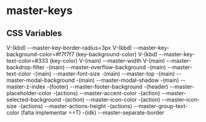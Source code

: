 # master-keys
## CSS Variables
V-(kbd)		--master-key-border-radius=3px
V-(kbd)		--master-key-background-color=#f7f7f7	(key-background-color)
V-(kbd)		--master-key-text-color=#333		(key-color)
V-(main)	--master-width
V-(main)		--master-backdrop-filter
-(main)		--master-overflow-background
-(main)		--master-text-color
-(main)		--master-font-size
-(main)		--master-top
-(main)		--master-modal-background
-(main)		--master-modal-shadow
-(main)		--master-z-index
-(footer)	--master-footer-background
-(header)	--master-placeholder-color
-(actions)	--master-accent-color
-(action)	--master-selected-background
-(action)	--master-icon-color
-(action)	--master-icon-size
-(actions)	--master-actions-height
-(actions)	--master-group-text-color		(falta implementar ==T)
-(idk)		--master-separate-border